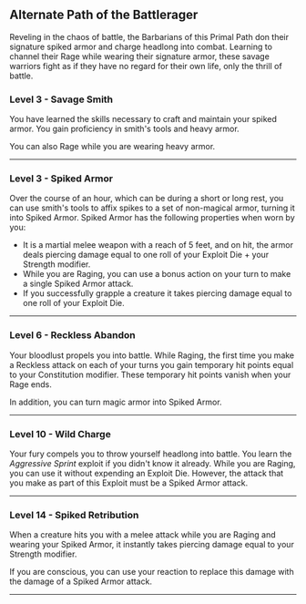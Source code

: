 <div class="subclass-content" data-subclass="alt-battlerager">

## Alternate Path of the Battlerager

Reveling in the chaos of battle, the Barbarians of this Primal Path don their signature spiked armor and charge headlong into combat. Learning to channel their Rage while wearing their signature armor, these savage warriors fight as if they have no regard for their own life, only the thrill of battle.

### Level 3 - Savage Smith

You have learned the skills necessary to craft and maintain your spiked armor. You gain proficiency in smith's tools and heavy armor.

You can also Rage while you are wearing heavy armor.

<hr>

### Level 3 - Spiked Armor

Over the course of an hour, which can be during a short or long rest, you can use smith's tools to affix spikes to a set of non-magical armor, turning it into Spiked Armor. Spiked Armor has the following properties when worn by you:

- It is a martial melee weapon with a reach of 5 feet, and on hit, the armor deals piercing damage equal to one roll of your Exploit Die + your Strength modifier.
- While you are Raging, you can use a bonus action on your turn to make a single Spiked Armor attack.
- If you successfully grapple a creature it takes piercing damage equal to one roll of your Exploit Die.

<hr>

### Level 6 - Reckless Abandon

Your bloodlust propels you into battle. While Raging, the first time you make a Reckless attack on each of your turns you gain temporary hit points equal to your Constitution modifier. These temporary hit points vanish when your Rage ends.

In addition, you can turn magic armor into Spiked Armor.

<hr>

### Level 10 - Wild Charge

Your fury compels you to throw yourself headlong into battle. You learn the *Aggressive Sprint* exploit if you didn't know it already. While you are Raging, you can use it without expending an Exploit Die. However, the attack that you make as part of this Exploit must be a Spiked Armor attack.

<hr>

### Level 14 - Spiked Retribution

When a creature hits you with a melee attack while you are Raging and wearing your Spiked Armor, it instantly takes piercing damage equal to your Strength modifier.

If you are conscious, you can use your reaction to replace this damage with the damage of a Spiked Armor attack.

<hr>

</div>